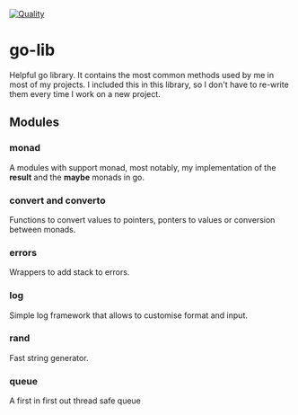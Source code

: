 [![Quality](https://github.com/joaonrb/go-lib/actions/workflows/quality.yml/badge.svg)](https://github.com/joaonrb/go-lib/actions/workflows/quality.yml)
# go-lib
Helpful go library. It contains the most common methods used by me in most of 
my projects. I included this in this library, so I don't have to re-write them
every time I work on a new project.

## Modules

### monad
A modules with support monad, most notably, my implementation of the **result**
and the **maybe** monads in go. 

### convert and converto
Functions to convert values to pointers, ponters to values or conversion between
monads.

### errors
Wrappers to add stack to errors.

### log
Simple log framework that allows to customise format and input.

### rand
Fast string generator.

### queue
A first in first out thread safe queue